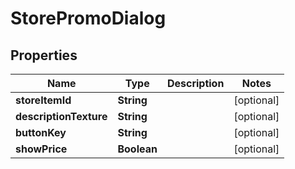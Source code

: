 

# StorePromoDialog


## Properties

| Name | Type | Description | Notes |
|------------ | ------------- | ------------- | -------------|
|**storeItemId** | **String** |  |  [optional] |
|**descriptionTexture** | **String** |  |  [optional] |
|**buttonKey** | **String** |  |  [optional] |
|**showPrice** | **Boolean** |  |  [optional] |



